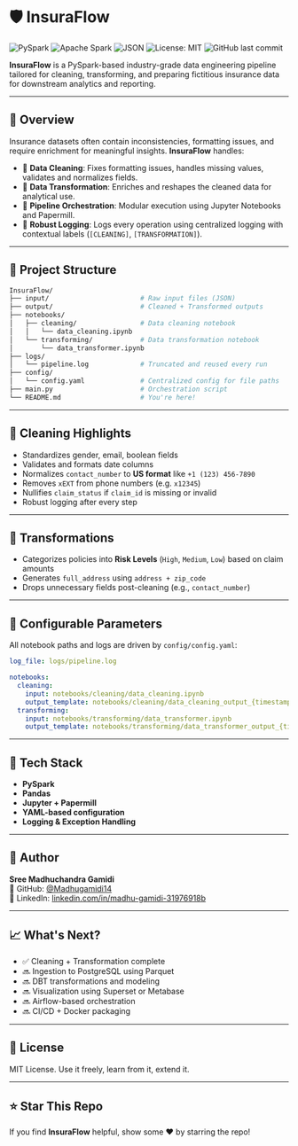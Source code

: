 
# 🛡️ InsuraFlow

![PySpark](https://img.shields.io/badge/PySpark-Data%20Engineering-orange?style=flat-square&logo=apache-spark)
![Apache Spark](https://img.shields.io/badge/Spark-Optimized-green?style=flat-square&logo=apache-spark)
![JSON](https://img.shields.io/badge/Data-JSON-blue?style=flat-square)
![License: MIT](https://img.shields.io/badge/License-MIT-lightgrey.svg)
![GitHub last commit](https://img.shields.io/github/last-commit/Madhugamidi14/InsuraFlow)

**InsuraFlow** is a PySpark-based industry-grade data engineering pipeline tailored for cleaning, transforming, and preparing fictitious insurance data for downstream analytics and reporting.

---

## 🚀 Overview

Insurance datasets often contain inconsistencies, formatting issues, and require enrichment for meaningful insights. **InsuraFlow** handles:

- 🧹 **Data Cleaning**: Fixes formatting issues, handles missing values, validates and normalizes fields.
- 🔄 **Data Transformation**: Enriches and reshapes the cleaned data for analytical use.
- 🔗 **Pipeline Orchestration**: Modular execution using Jupyter Notebooks and Papermill.
- 📝 **Robust Logging**: Logs every operation using centralized logging with contextual labels (`[CLEANING]`, `[TRANSFORMATION]`).

---

## 📂 Project Structure

```bash
InsuraFlow/
├── input/                       # Raw input files (JSON)
├── output/                      # Cleaned + Transformed outputs
├── notebooks/
│   ├── cleaning/                # Data cleaning notebook
│   │   └── data_cleaning.ipynb
│   └── transforming/            # Data transformation notebook
│       └── data_transformer.ipynb
├── logs/
│   └── pipeline.log             # Truncated and reused every run
├── config/
│   └── config.yaml              # Centralized config for file paths
├── main.py                      # Orchestration script
└── README.md                    # You're here!
```

---

## 🧼 Cleaning Highlights

- Standardizes gender, email, boolean fields
- Validates and formats date columns
- Normalizes `contact_number` to **US format** like `+1 (123) 456-7890`
- Removes `xEXT` from phone numbers (e.g. `x12345`)
- Nullifies `claim_status` if `claim_id` is missing or invalid
- Robust logging after every step

---

## 🔁 Transformations

- Categorizes policies into **Risk Levels** (`High`, `Medium`, `Low`) based on claim amounts
- Generates `full_address` using `address + zip_code`
- Drops unnecessary fields post-cleaning (e.g., `contact_number`)

---

## 📘 Configurable Parameters

All notebook paths and logs are driven by `config/config.yaml`:

```yaml
log_file: logs/pipeline.log

notebooks:
  cleaning:
    input: notebooks/cleaning/data_cleaning.ipynb
    output_template: notebooks/cleaning/data_cleaning_output_{timestamp}.ipynb
  transforming:
    input: notebooks/transforming/data_transformer.ipynb
    output_template: notebooks/transforming/data_transformer_output_{timestamp}.ipynb
```

---

## 🧪 Tech Stack

- **PySpark**
- **Pandas**
- **Jupyter + Papermill**
- **YAML-based configuration**
- **Logging & Exception Handling**

---

## 👤 Author

**Sree Madhuchandra Gamidi**  
📌 GitHub: [@Madhugamidi14](https://github.com/Madhugamidi14)  
🔗 LinkedIn: [linkedin.com/in/madhu-gamidi-31976918b](https://www.linkedin.com/in/madhu-gamidi-31976918b)

---

## 📈 What's Next?

- ✅ Cleaning + Transformation complete  
- 🔜 Ingestion to PostgreSQL using Parquet  
- 🔜 DBT transformations and modeling  
- 🔜 Visualization using Superset or Metabase  
- 🔜 Airflow-based orchestration  
- 🔜 CI/CD + Docker packaging

---

## 📝 License

MIT License. Use it freely, learn from it, extend it.

---

## ⭐️ Star This Repo

If you find **InsuraFlow** helpful, show some ❤️ by starring the repo!
